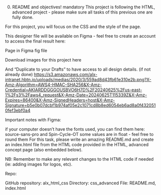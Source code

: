 0. README and objectives!
mandatory
This project is following the HTML, advanced project - please make sure all tasks of this previous one are fully done.

For this project, you will focus on the CSS and the style of the page.

This designer file will be available on Figma - feel free to create an account to access the final result here:

Page in Figma
fig file

Download images for this project here

And “Duplicate to your Drafts” to have access to all design details. (if not already done)
https://s3.amazonaws.com/alx-intranet.hbtn.io/uploads/medias/2020/3/559ad8d43fb61e310e2b.png?X-Amz-Algorithm=AWS4-HMAC-SHA256&X-Amz-Credential=AKIARDDGGGOUSBVO6H7D%2F20240625%2Fus-east-1%2Fs3%2Faws4_request&X-Amz-Date=20240625T115339Z&X-Amz-Expires=86400&X-Amz-SignedHeaders=host&X-Amz-Signature=b5e0b07dcbf1b974af05e2c1071cd8b8ed6054eb6ad8a0f4320510fef3ebf0a4

Important notes with Figma:

if your computer doesn’t have the fonts used, you can find them here: source-sans-pro and Spin-Cycle-OT
some values are in float - feel free to round them
For this task, please write an amazing README.md and create an index.html file from the HTML code provided in the HTML, advanced concept page (also embedded below).

NB: Remember to make any relevant changes to the HTML code if needed (ie: adding images for logos, etc).

Repo:

GitHub repository: alx_html_css
Directory: css_advanced
File: README.md, index.html
